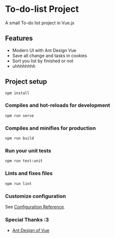 # To-do-list Project
A small To-do list project in Vue.js

## Features
- Modern UI with Ant Design Vue
- Save all change and tasks in cookies
- Sort you list by finished or not
- uhhhhhhhh

## Project setup
```
npm install
```

### Compiles and hot-reloads for development
```
npm run serve
```

### Compiles and minifies for production
```
npm run build
```

### Run your unit tests
```
npm run test:unit
```

### Lints and fixes files
```
npm run lint
```

### Customize configuration
See [Configuration Reference](https://cli.vuejs.org/config/).

### Special Thanks :3
- [Ant Design of Vue](https://github.com/vueComponent/ant-design-vue/)

